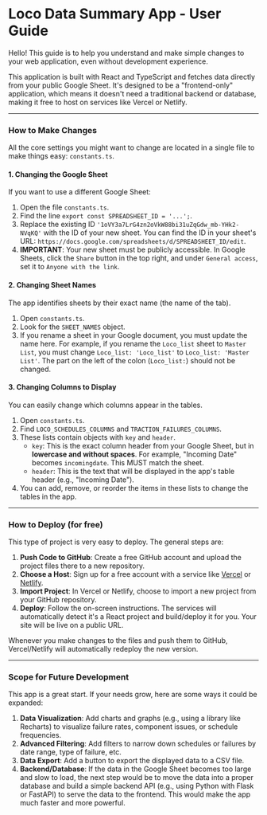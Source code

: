 
# Loco Data Summary App - User Guide

Hello! This guide is to help you understand and make simple changes to your web application, even without development experience.

This application is built with React and TypeScript and fetches data directly from your public Google Sheet. It's designed to be a "frontend-only" application, which means it doesn't need a traditional backend or database, making it free to host on services like Vercel or Netlify.

---

### How to Make Changes

All the core settings you might want to change are located in a single file to make things easy: `constants.ts`.

#### 1. Changing the Google Sheet

If you want to use a different Google Sheet:
1.  Open the file `constants.ts`.
2.  Find the line `export const SPREADSHEET_ID = '...';`.
3.  Replace the existing ID `'1oVY3a7LrG4zn2oVkW88bi31uZqGdw_mb-YHk2-NVqKQ'` with the ID of your new sheet. You can find the ID in your sheet's URL: `https://docs.google.com/spreadsheets/d/SPREADSHEET_ID/edit`.
4.  **IMPORTANT**: Your new sheet must be publicly accessible. In Google Sheets, click the `Share` button in the top right, and under `General access`, set it to `Anyone with the link`.

#### 2. Changing Sheet Names

The app identifies sheets by their exact name (the name of the tab).
1.  Open `constants.ts`.
2.  Look for the `SHEET_NAMES` object.
3.  If you rename a sheet in your Google document, you must update the name here. For example, if you rename the `Loco_list` sheet to `Master List`, you must change `Loco_list: 'Loco_list'` to `Loco_list: 'Master List'`. The part on the left of the colon (`Loco_list:`) should not be changed.

#### 3. Changing Columns to Display

You can easily change which columns appear in the tables.
1.  Open `constants.ts`.
2.  Find `LOCO_SCHEDULES_COLUMNS` and `TRACTION_FAILURES_COLUMNS`.
3.  These lists contain objects with `key` and `header`.
    *   `key`: This is the exact column header from your Google Sheet, but in **lowercase and without spaces**. For example, "Incoming Date" becomes `incomingdate`. This MUST match the sheet.
    *   `header`: This is the text that will be displayed in the app's table header (e.g., "Incoming Date").
4.  You can add, remove, or reorder the items in these lists to change the tables in the app.

---

### How to Deploy (for free)

This type of project is very easy to deploy. The general steps are:
1.  **Push Code to GitHub**: Create a free GitHub account and upload the project files there to a new repository.
2.  **Choose a Host**: Sign up for a free account with a service like [Vercel](https://vercel.com) or [Netlify](https://netlify.com).
3.  **Import Project**: In Vercel or Netlify, choose to import a new project from your GitHub repository.
4.  **Deploy**: Follow the on-screen instructions. The services will automatically detect it's a React project and build/deploy it for you. Your site will be live on a public URL.

Whenever you make changes to the files and push them to GitHub, Vercel/Netlify will automatically redeploy the new version.

---

### Scope for Future Development

This app is a great start. If your needs grow, here are some ways it could be expanded:

1.  **Data Visualization**: Add charts and graphs (e.g., using a library like Recharts) to visualize failure rates, component issues, or schedule frequencies.
2.  **Advanced Filtering**: Add filters to narrow down schedules or failures by date range, type of failure, etc.
3.  **Data Export**: Add a button to export the displayed data to a CSV file.
4.  **Backend/Database**: If the data in the Google Sheet becomes too large and slow to load, the next step would be to move the data into a proper database and build a simple backend API (e.g., using Python with Flask or FastAPI) to serve the data to the frontend. This would make the app much faster and more powerful.